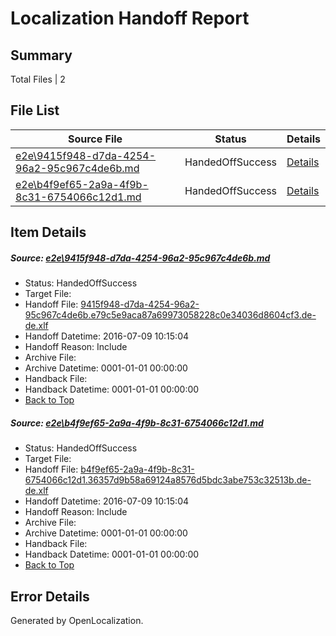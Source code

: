 # <a name='report-top'></a> Localization Handoff Report

## Summary
 Total Files | 2

## File List
 Source File | Status | Details 
 ----------- | ------ | ------- 
 [e2e\9415f948-d7da-4254-96a2-95c967c4de6b.md](https://github.com/OpenLocalizationTestOrg/oltest/blob/3e78e7056a147c32518b1ed93f58702533aec429/e2e/9415f948-d7da-4254-96a2-95c967c4de6b.md) | HandedOffSuccess | [Details](#08b18236e8808e578ba1b28ec8c84e23a953058d1)
 [e2e\b4f9ef65-2a9a-4f9b-8c31-6754066c12d1.md](https://github.com/OpenLocalizationTestOrg/oltest/blob/3e78e7056a147c32518b1ed93f58702533aec429/e2e/b4f9ef65-2a9a-4f9b-8c31-6754066c12d1.md) | HandedOffSuccess | [Details](#da7cc3d9bf21cad7d68ed4112379f7e91a3ed5ff2)

## Item Details
##### <a name='08b18236e8808e578ba1b28ec8c84e23a953058d1'></a> Source: [e2e\9415f948-d7da-4254-96a2-95c967c4de6b.md](https://github.com/OpenLocalizationTestOrg/oltest/blob/3e78e7056a147c32518b1ed93f58702533aec429/e2e/9415f948-d7da-4254-96a2-95c967c4de6b.md)
* Status: HandedOffSuccess
* Target File: 
* Handoff File: [9415f948-d7da-4254-96a2-95c967c4de6b.e79c5e9aca87a69973058228c0e34036d8604cf3.de-de.xlf](https://github.com/OpenLocalizationTestOrg/olhandoff-e2e/blob/3c5a6edab21ed71a6d69ca29341c4a09d4992640/ol-handoff/OpenLocalizationTestOrg/oltest-dede-fly/ci/ht/9415f948-d7da-4254-96a2-95c967c4de6b.e79c5e9aca87a69973058228c0e34036d8604cf3.de-de.xlf)
* Handoff Datetime: 2016-07-09 10:15:04
* Handoff Reason: Include
* Archive File: 
* Archive Datetime: 0001-01-01 00:00:00
* Handback File: 
* Handback Datetime: 0001-01-01 00:00:00
* [Back to Top](#report-top)

##### <a name='da7cc3d9bf21cad7d68ed4112379f7e91a3ed5ff2'></a> Source: [e2e\b4f9ef65-2a9a-4f9b-8c31-6754066c12d1.md](https://github.com/OpenLocalizationTestOrg/oltest/blob/3e78e7056a147c32518b1ed93f58702533aec429/e2e/b4f9ef65-2a9a-4f9b-8c31-6754066c12d1.md)
* Status: HandedOffSuccess
* Target File: 
* Handoff File: [b4f9ef65-2a9a-4f9b-8c31-6754066c12d1.36357d9b58a69124a8576d5bdc3abe753c32513b.de-de.xlf](https://github.com/OpenLocalizationTestOrg/olhandoff-e2e/blob/3c5a6edab21ed71a6d69ca29341c4a09d4992640/ol-handoff/OpenLocalizationTestOrg/oltest-dede-fly/ci/ht/b4f9ef65-2a9a-4f9b-8c31-6754066c12d1.36357d9b58a69124a8576d5bdc3abe753c32513b.de-de.xlf)
* Handoff Datetime: 2016-07-09 10:15:04
* Handoff Reason: Include
* Archive File: 
* Archive Datetime: 0001-01-01 00:00:00
* Handback File: 
* Handback Datetime: 0001-01-01 00:00:00
* [Back to Top](#report-top)


## Error Details

Generated by OpenLocalization.
